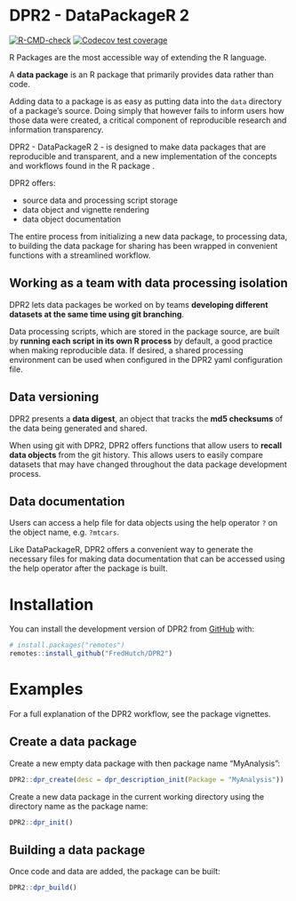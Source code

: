 
<!-- README.md is generated from README.Rmd. Please edit that file -->

# DPR2 - DataPackageR 2

<!-- badges: start -->

[![R-CMD-check](https://github.com/FredHutch/DPR2/actions/workflows/R-CMD-check.yaml/badge.svg)](https://github.com/FredHutch/DPR2/actions/workflows/R-CMD-check.yaml)
[![Codecov test
coverage](https://codecov.io/gh/FredHutch/DPR2/graph/badge.svg)](https://app.codecov.io/gh/FredHutch/DPR2)
<!-- badges: end -->

R Packages are the most accessible way of extending the R language.

A **data package** is an R package that primarily provides data rather
than code.

Adding data to a package is as easy as putting data into the `data`
directory of a package’s source. Doing simply that however fails to
inform users how those data were created, a critical component of
reproducible research and information transparency.

DPR2 - DataPackageR 2 - is designed to make data packages that are
reproducible and transparent, and a new implementation of the concepts
and workflows found in the R package .

DPR2 offers:

- source data and processing script storage
- data object and vignette rendering
- data object documentation

The entire process from initializing a new data package, to processing
data, to building the data package for sharing has been wrapped in
convenient functions with a streamlined workflow.

## Working as a team with data processing isolation

DPR2 lets data packages be worked on by teams **developing different
datasets at the same time using git branching**.

Data processing scripts, which are stored in the package source, are
built by **running each script in its own R process** by default, a good
practice when making reproducible data. If desired, a shared processing
environment can be used when configured in the DPR2 yaml configuration
file.

## Data versioning

DPR2 presents a **data digest**, an object that tracks the **md5
checksums** of the data being generated and shared.

When using git with DPR2, DPR2 offers functions that allow users to
**recall data objects** from the git history. This allows users to
easily compare datasets that may have changed throughout the data
package development process.

## Data documentation

Users can access a help file for data objects using the help operator
`?` on the object name, e.g. `?mtcars`.

Like DataPackageR, DPR2 offers a convenient way to generate the
necessary files for making data documentation that can be accessed using
the help operator after the package is built.

# Installation

You can install the development version of DPR2 from
[GitHub](https://github.com/) with:

``` r
# install.packages("remotes")
remotes::install_github("FredHutch/DPR2")
```

# Examples

For a full explanation of the DPR2 workflow, see the package vignettes.

## Create a data package

Create a new empty data package with then package name “MyAnalysis”:

``` r
DPR2::dpr_create(desc = dpr_description_init(Package = "MyAnalysis"))
```

Create a new data package in the current working directory using the
directory name as the package name:

``` r
DPR2::dpr_init()
```

## Building a data package

Once code and data are added, the package can be built:

``` r
DPR2::dpr_build()
```
